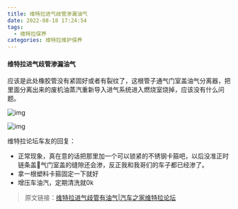 ```yaml
---
title: 维特拉进气歧管渗漏油气
date: 2022-08-18 17:24:54
tags: 
  - 维特拉保养
categories: 维特拉维护保养
---
```


#### 维特拉进气歧管渗漏油气

​    应该是此处橡胶管没有紧固好或者有裂纹了，这根管子通气门室盖油气分离器，把里面分离出来的废机油蒸汽重新导入进气系统进入燃烧室烧掉，应该没有什么问题。

 <!--more-->

![img](/images/维特拉维护保养-进气歧管有油气-1.jpg)

![img](/images/维特拉维护保养-进气歧管有油气-2.jpg)

维特拉论坛车友的回复：

* 正常现象，真在意的话把那里加一个可以锁紧的不锈钢卡箍吧，以后没准正时链条盖气门室盖的缝隙还会渗，反正我和我哥们的车子都已经渗了。
* 拿一根塑料卡箍固定一下就好
* 增压车油汽，定期清洗就0k

> 原文链接：[维特拉进气歧管有油气|汽车之家维特拉论坛](https://club.autohome.com.cn/bbs/thread/d48353481d095441/91888405-1.html)
